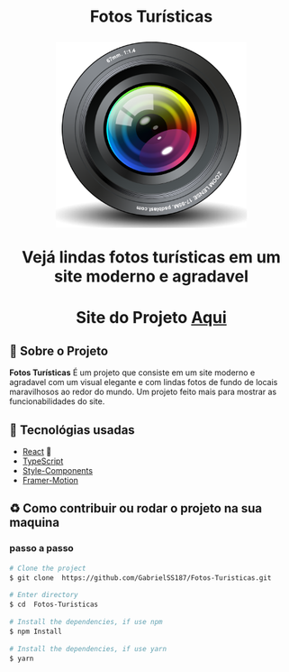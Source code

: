 
<h1 align="center">
    <p>Fotos Turísticas</p>
    <img src="public/favicon.ico" height="330" width="340"/>
    <p>Vejá lindas fotos turísticas em um site moderno e agradavel<p>
</h1>

<h1 align="center">Site do Projeto
<a href="https://my-fotos-turisticas.surge.sh/">
Aqui</a></h1>


## 📕 Sobre o Projeto

**Fotos Turísticas** É um projeto que consiste em um  site moderno e agradavel com um visual elegante e com lindas fotos de fundo de locais maravilhosos ao redor do mundo. Um projeto feito mais para mostrar as funcionabilidades do site.

## 🔨 Tecnológias usadas

- [React](https://pt-br.reactjs.org/) 💚
- [TypeScript](https://www.typescriptlang.org/)
- [Style-Components](https://styled-components.com/)
- [Framer-Motion](https://www.framer.com/motion/)

## ♻ Como contribuir ou rodar o projeto na sua maquina

### passo a passo

```bash
# Clone the project
$ git clone  https://github.com/GabrielSS187/Fotos-Turisticas.git
```

```bash
# Enter directory
$ cd  Fotos-Turisticas
```

```bash
# Install the dependencies, if use npm
$ npm Install
```

```bash
# Install the dependencies, if use yarn
$ yarn
```
